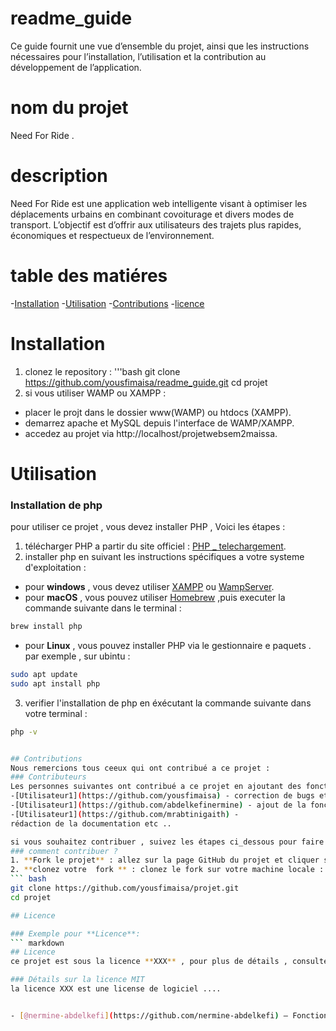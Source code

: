 # readme_guide 
Ce guide fournit une vue d’ensemble du projet, ainsi que les instructions nécessaires pour l’installation, l’utilisation et la contribution au développement de l’application.
# nom du projet 
Need For Ride .
# description
Need For Ride est une application web intelligente visant à optimiser les déplacements urbains en combinant covoiturage et divers modes de transport. L’objectif est d’offrir aux utilisateurs des trajets plus rapides, économiques et respectueux de l’environnement.
# table des matiéres
-[Installation](#installation)
-[Utilisation](#utilisation)
-[Contributions](#contributions)
-[licence](#licence)

# Installation
1. clonez le repository :
 '''bash
 git clone https://github.com/yousfimaisa/readme_guide.git
 cd projet 
 2. si vous utiliser WAMP ou XAMPP : 
 * placer le projt dans le dossier www(WAMP) ou htdocs (XAMPP).
 * demarrez apache et MySQL depuis l'interface de WAMP/XAMPP.
 * accedez au projet via http://localhost/projetwebsem2maissa.
# Utilisation
### Installation de php 
 pour utiliser ce projet , vous devez installer PHP , Voici les étapes :
 1. télécharger PHP a partir du site officiel : [PHP _ telechargement](https://www.php.net/downlowads.php).
 2. installer php en suivant les instructions spécifiques a votre systeme d'exploitation :
 - pour **windows** , vous devez utiliser [XAMPP](https://www.apachefriends.org/fr/index.html) ou [WampServer](https://www.wampserver.com/).
 - pour **macOS** , vous pouvez utiliser [Homebrew](https://brew.sh) ,puis executer la commande suivante dans le terminal : 
```bash 
brew install php 
```
- pour **Linux** , vous pouvez installer PHP via le gestionnaire e paquets . par exemple , sur ubintu :
``` bash 
sudo apt update 
sudo apt install php
```
3. verifier l'installation de php en éxécutant la commande suivante dans votre terminal :
``` bash 
php -v 


## Contributions
Nous remercions tous ceeux qui ont contribué a ce projet :
### Contributeurs 
Les personnes suivantes ont contribué a ce projet en ajoutant des fonctionnalitées , en corrigeant des bugs ou en améliorant la documentation :
-[Utilisateur1](https://github.com/yousfimaisa) - correction de bugs et améloration des performances etc ....
-[Utilisateur1](https://github.com/abdelkefinermine) - ajout de la fonctionnalité ..
-[Utilisateur1](https://github.com/mrabtinigaith) - 
rédaction de la documentation etc ..

si vous souhaitez contribuer , suivez les étapes ci_dessous pour faire un **fork** , créer une nouvelle branche et soumettre une **pullrequest**.
### comment contribuer ? 
1. **Fork le projet** : allez sur la page GitHub du projet et cliquer sur le bouton **Fork** dans le coin sup droite pour créer  une copie du projet dans  votre propre compte GitHub .
2. **clonez votre  fork ** : clonez le fork sur votre machine locale : 
``` bash
git clone https://github.com/yousfimaisa/projet.git 
cd projet 

## Licence 

### Exemple pour **Licence**:
``` markdown 
## Licence 
ce projet est sous la licence **XXX** , pour plus de détails , consultez le fichier [LICENSE](./LICENSE).

### Détails sur la licence MIT 
la licence XXX est une license de logiciel ....


- [@nermine-abdelkefi](https://github.com/nermine-abdelkefi) – Fonctionnalités
